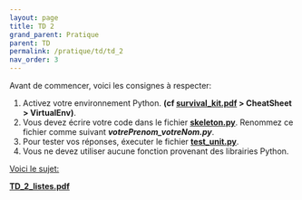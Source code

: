 ```yaml
---
layout: page
title: TD 2
grand_parent: Pratique
parent: TD
permalink: /pratique/td/td_2
nav_order: 3
---
```


Avant de commencer, voici les consignes à respecter:


1. Activez votre environnement Python. <b>(cf <a href="/docs/survival_kit.pdf" target="_blank"> survival_kit.pdf</a> > CheatSheet > VirtualEnv)</b>.
2. Vous devez écrire votre code dans le fichier <a href="/docs/td_2/skeleton.py"> <b>skeleton.py</b></a>. Renommez ce fichier comme suivant <b>  <i>votrePrenom_votreNom.py</i></b>.
3. Pour tester vos réponses, éxecuter le fichier <a href="/docs/td_2/test_unit.py"> <b>test_unit.py</b></a>.
4. Vous ne devez utiliser aucune fonction provenant des librairies Python.

<u>Voici le sujet: </u>

<a href="/docs/td_2/TD-2-listes.pdf" target="_blank"> <b>TD_2_listes.pdf</b></a>